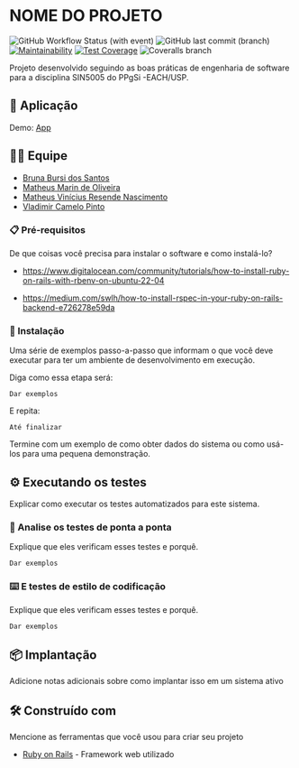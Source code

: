 # NOME DO PROJETO

![GitHub Workflow Status (with event)](https://img.shields.io/github/actions/workflow/status/Matheusvxz/SIN5005/ruby.yml)
![GitHub last commit (branch)](https://img.shields.io/github/last-commit/Matheusvxz/SIN5005/main)
[![Maintainability](https://api.codeclimate.com/v1/badges/a8fbf3d36b9a8378bf17/maintainability)](https://codeclimate.com/github/Matheusvxz/SIN5005/maintainability)
[![Test Coverage](https://api.codeclimate.com/v1/badges/a8fbf3d36b9a8378bf17/test_coverage)](https://codeclimate.com/github/Matheusvxz/SIN5005/test_coverage)
![Coveralls branch](https://img.shields.io/coverallsCoverage/github/Matheusvxz/SIN5005)


Projeto desenvolvido seguindo as boas práticas de engenharia de software para a disciplina SIN5005 do PPgSi -EACH/USP.

## 🚀 Aplicação

Demo: [App](http://localhost:3000)


## 🧑‍💻 Equipe

* [Bruna Bursi dos Santos](mailto:brunabursi@gmail.com)
* [Matheus Marin de Oliveira](mailto:matheus.marin@usp.br)
* [Matheus Vinícius Resende Nascimento](mailto:mvr.nascimento@hotmail.com)
* [Vladimir Camelo Pinto](mailto:vladimir.camelo@ifsp.edu.br)

### 📋 Pré-requisitos

De que coisas você precisa para instalar o software e como instalá-lo?

* https://www.digitalocean.com/community/tutorials/how-to-install-ruby-on-rails-with-rbenv-on-ubuntu-22-04

* https://medium.com/swlh/how-to-install-rspec-in-your-ruby-on-rails-backend-e726278e59da

### 🔧 Instalação

Uma série de exemplos passo-a-passo que informam o que você deve executar para ter um ambiente de desenvolvimento em execução.

Diga como essa etapa será:

```
Dar exemplos
```

E repita:

```
Até finalizar
```

Termine com um exemplo de como obter dados do sistema ou como usá-los para uma pequena demonstração.

## ⚙️ Executando os testes

Explicar como executar os testes automatizados para este sistema.

### 🔩 Analise os testes de ponta a ponta

Explique que eles verificam esses testes e porquê.

```
Dar exemplos
```

### ⌨️ E testes de estilo de codificação

Explique que eles verificam esses testes e porquê.

```
Dar exemplos
```

## 📦 Implantação

Adicione notas adicionais sobre como implantar isso em um sistema ativo

## 🛠️ Construído com

Mencione as ferramentas que você usou para criar seu projeto

* [Ruby on Rails](https://api.rubyonrails.org/) - Framework web utilizado
